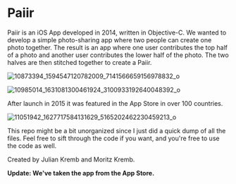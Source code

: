 # Paiir
Paiir is an iOS App developed in 2014, written in Objective-C. We wanted to develop a simple photo-sharing app where two people can create one photo together. The result is an app where one user contributes the top half of a photo and another user contributes the lower half of the photo. The two halves are then stitched together to create a Paiir.

![10873394_1594547120782009_7141566659156978832_o](https://user-images.githubusercontent.com/33087790/35746922-c88358da-0848-11e8-9078-101c7081a43c.jpg)


![10985014_1631081300461924_3100933192640048392_o](https://user-images.githubusercontent.com/33087790/35747014-1920b27e-0849-11e8-9c69-1b1092077c9f.jpg)

After launch in 2015 it was featured in the App Store in over 100 countries.

![11051942_1627717584131629_5165202462230459213_o](https://user-images.githubusercontent.com/33087790/35747033-216457ce-0849-11e8-8f12-22a9164d4889.jpg)

This repo might be a bit unorganized since I just did a quick dump of all the files. Feel free to sift through the code if you want, and you're free to use the code as well.

Created by Julian Kremb and Moritz Kremb.

**Update: We've taken the app from the App Store.**
